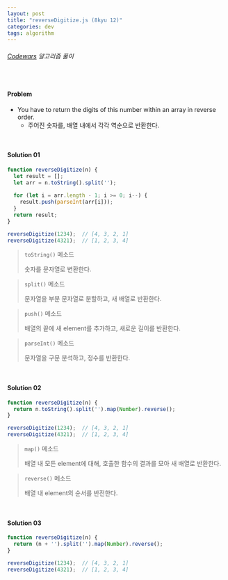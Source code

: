 ```yaml
---
layout: post
title: "reverseDigitize.js (8kyu 12)"
categories: dev
tags: algorithm
---
```


###### [Codewars](https://www.codewars.com) 알고리즘 풀이

<br>

#### Problem

- You have to return the digits of this number within an array in reverse order.
  - 주어진 숫자를, 배열 내에서 각각 역순으로 반환한다.

<br>

#### Solution 01

```js
function reverseDigitize(n) {
  let result = [];
  let arr = n.toString().split('');
  
  for (let i = arr.length - 1; i >= 0; i--) {
    result.push(parseInt(arr[i]));
  }
  return result;
}

reverseDigitize(1234);  // [4, 3, 2, 1]
reverseDigitize(4321);  // [1, 2, 3, 4]
```

> `toString()` 메소드
>
> 숫자를 문자열로 변환한다.

> `split()` 메소드
>
> 문자열을 부분 문자열로 분할하고, 새 배열로 반환한다.

> `push()` 메소드
>
> 배열의 끝에 새 element를 추가하고, 새로운 길이를 반환한다.

> `parseInt()` 메소드
>
> 문자열을 구문 분석하고, 정수를 반환한다.

<br>

#### Solution 02

```js
function reverseDigitize(n) {
  return n.toString().split('').map(Number).reverse();
}

reverseDigitize(1234);  // [4, 3, 2, 1]
reverseDigitize(4321);  // [1, 2, 3, 4]
```

> `map()` 메소드
>
> 배열 내 모든 element에 대해, 호출한 함수의 결과를 모아 새 배열로 반환한다.

> `reverse()` 메소드
>
> 배열 내 element의 순서를 반전한다.

<br>

#### Solution 03

```js
function reverseDigitize(n) {
  return (n + '').split('').map(Number).reverse();
}

reverseDigitize(1234);  // [4, 3, 2, 1]
reverseDigitize(4321);  // [1, 2, 3, 4]
```

<br>

<br>